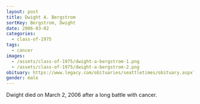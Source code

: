 ```yaml
---
layout: post
title: Dwight A. Bergstrom
sortKey: Bergstrom, Dwight
date: 2006-03-02
categories:
  - class-of-1975
tags:
  - cancer
images:
  - /assets/class-of-1975/dwight-a-bergstrom-1.png
  - /assets/class-of-1975/dwight-a-bergstrom-2.png
obituary: https://www.legacy.com/obituaries/seattletimes/obituary.aspx?n=Dwight-Bergstrom&pid=16999938
gender: male
---
```


Dwight died on March 2, 2006 after a long battle with cancer.
